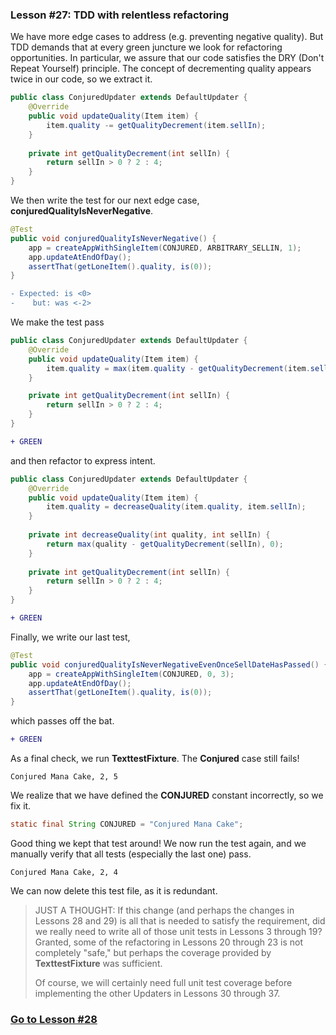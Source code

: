 ### Lesson #27: TDD with relentless refactoring
We have more edge cases to address (e.g. preventing negative quality).  But TDD demands that at every green juncture we look for refactoring opportunities.  In particular, we assure that our code satisfies the DRY (Don't Repeat Yourself) principle.  The concept of decrementing quality appears twice in our code, so we extract it.  

```java
public class ConjuredUpdater extends DefaultUpdater {
    @Override 
    public void updateQuality(Item item) {
        item.quality -= getQualityDecrement(item.sellIn);
    }
    
    private int getQualityDecrement(int sellIn) {
        return sellIn > 0 ? 2 : 4;
    }
}
```
We then write the test for our next edge case, **conjuredQualityIsNeverNegative**.  

```java
@Test
public void conjuredQualityIsNeverNegative() {	    
    app = createAppWithSingleItem(CONJURED, ARBITRARY_SELLIN, 1);
    app.updateAtEndOfDay();
    assertThat(getLoneItem().quality, is(0));
}
```
```diff
- Expected: is <0>
-    but: was <-2>
```
We make the test pass 
```java
public class ConjuredUpdater extends DefaultUpdater {
    @Override
    public void updateQuality(Item item) {
        item.quality = max(item.quality - getQualityDecrement(item.sellIn), 0);
    }

    private int getQualityDecrement(int sellIn) {
        return sellIn > 0 ? 2 : 4;
    }
}
```
```diff
+ GREEN
```
and then refactor to express intent.  
```java
public class ConjuredUpdater extends DefaultUpdater { 
    @Override 
    public void updateQuality(Item item) {
        item.quality = decreaseQuality(item.quality, item.sellIn);
    }
    
    private int decreaseQuality(int quality, int sellIn) {
        return max(quality - getQualityDecrement(sellIn), 0);
    }
    
    private int getQualityDecrement(int sellIn) {
        return sellIn > 0 ? 2 : 4;
    }
}
```
```diff
+ GREEN
```
Finally, we write our last test, 
```java
@Test
public void conjuredQualityIsNeverNegativeEvenOnceSellDateHasPassed() {
    app = createAppWithSingleItem(CONJURED, 0, 3);
    app.updateAtEndOfDay();
    assertThat(getLoneItem().quality, is(0));
}
```
which passes off the bat.
```diff
+ GREEN
```
As a final check, we run **TexttestFixture**.  The **Conjured** case still fails!
```
Conjured Mana Cake, 2, 5
```
We realize that we have defined the **CONJURED** constant incorrectly, so we fix it.
```java
static final String CONJURED = "Conjured Mana Cake";
```
Good thing we kept that test around!  We now run the test again,  and we manually verify that all tests (especially 
the last one) pass.  
```
Conjured Mana Cake, 2, 4
```
We can now delete this test file, as it is redundant.
> JUST A THOUGHT:  If this change (and perhaps the changes in Lessons 28 and 29) is all that is needed to satisfy the
> requirement, did we really need to write all of those unit tests in Lessons 3 through 19?  Granted, some of the
> refactoring in Lessons 20 through 23 is not completely "safe," but perhaps the coverage provided by 
> **TexttestFixture** was sufficient.
> 
> Of course, we will certainly need full unit test coverage before implementing the other Updaters in Lessons 30 
> through 37.

### [Go to Lesson #28](https://github.com/d215steinberg/GildedRose-Java/tree/Lesson%2328)
